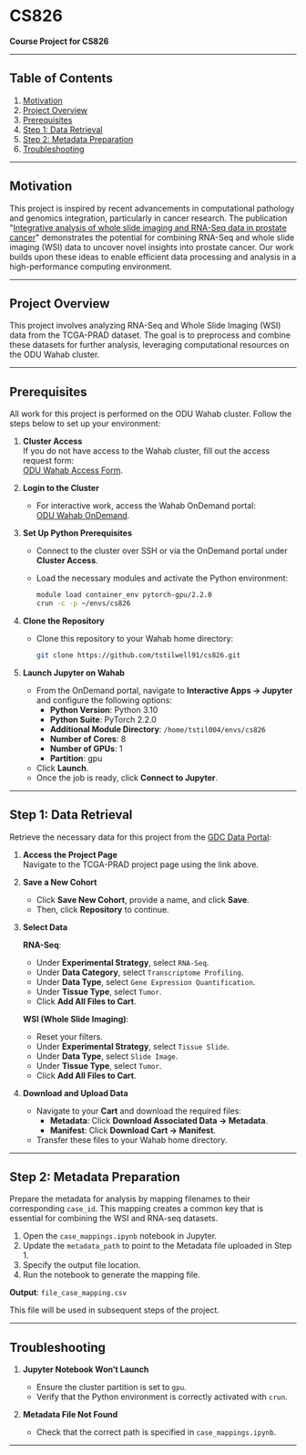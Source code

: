 # CS826
**Course Project for CS826**

---

## Table of Contents
1. [Motivation](#motivation)
2. [Project Overview](#project-overview)
3. [Prerequisites](#prerequisites)
4. [Step 1: Data Retrieval](#step-1-data-retrieval)
5. [Step 2: Metadata Preparation](#step-2-metadata-preparation)
6. [Troubleshooting](#troubleshooting)

---

## Motivation

This project is inspired by recent advancements in computational pathology and genomics integration, particularly in cancer research. The publication "[Integrative analysis of whole slide imaging and RNA-Seq data in prostate cancer](https://www.nature.com/articles/s41598-023-46392-6)" demonstrates the potential for combining RNA-Seq and whole slide imaging (WSI) data to uncover novel insights into prostate cancer. Our work builds upon these ideas to enable efficient data processing and analysis in a high-performance computing environment.

---

## Project Overview

This project involves analyzing RNA-Seq and Whole Slide Imaging (WSI) data from the TCGA-PRAD dataset. The goal is to preprocess and combine these datasets for further analysis, leveraging computational resources on the ODU Wahab cluster.

---

## Prerequisites

All work for this project is performed on the ODU Wahab cluster. Follow the steps below to set up your environment:

1. **Cluster Access**  
   If you do not have access to the Wahab cluster, fill out the access request form:  
   [ODU Wahab Access Form](https://forms.odu.edu/view.php?id=93440).

2. **Login to the Cluster**  
   - For interactive work, access the Wahab OnDemand portal:  
     [ODU Wahab OnDemand](https://ondemand.wahab.hpc.odu.edu).

3. **Set Up Python Prerequisites**  
   - Connect to the cluster over SSH or via the OnDemand portal under **Cluster Access**.  
   - Load the necessary modules and activate the Python environment:

     ```bash
     module load container_env pytorch-gpu/2.2.0
     crun -c -p ~/envs/cs826
     ```

4. **Clone the Repository**  
   - Clone this repository to your Wahab home directory:

     ```bash
     git clone https://github.com/tstilwell91/cs826.git
     ```

5. **Launch Jupyter on Wahab**  
   - From the OnDemand portal, navigate to **Interactive Apps -> Jupyter** and configure the following options:
     - **Python Version**: Python 3.10
     - **Python Suite**: PyTorch 2.2.0
     - **Additional Module Directory**: `/home/tstil004/envs/cs826`
     - **Number of Cores**: 8
     - **Number of GPUs**: 1
     - **Partition**: gpu
   - Click **Launch**.  
   - Once the job is ready, click **Connect to Jupyter**.

---

## Step 1: Data Retrieval

Retrieve the necessary data for this project from the [GDC Data Portal](https://portal.gdc.cancer.gov/projects/TCGA-PRAD):

1. **Access the Project Page**  
   Navigate to the TCGA-PRAD project page using the link above.

2. **Save a New Cohort**  
   - Click **Save New Cohort**, provide a name, and click **Save**.  
   - Then, click **Repository** to continue.

3. **Select Data**  

   **RNA-Seq**:  
   - Under **Experimental Strategy**, select `RNA-Seq`.  
   - Under **Data Category**, select `Transcriptome Profiling`.  
   - Under **Data Type**, select `Gene Expression Quantification`.  
   - Under **Tissue Type**, select `Tumor`.  
   - Click **Add All Files to Cart**.

   **WSI (Whole Slide Imaging)**:  
   - Reset your filters.  
   - Under **Experimental Strategy**, select `Tissue Slide`.  
   - Under **Data Type**, select `Slide Image`.  
   - Under **Tissue Type**, select `Tumor`.  
   - Click **Add All Files to Cart**.

4. **Download and Upload Data**  
   - Navigate to your **Cart** and download the required files:
     - **Metadata**: Click **Download Associated Data -> Metadata**.  
     - **Manifest**: Click **Download Cart -> Manifest**.  
   - Transfer these files to your Wahab home directory.

---

## Step 2: Metadata Preparation

Prepare the metadata for analysis by mapping filenames to their corresponding `case_id`. This mapping creates a common key that is essential for combining the WSI and RNA-seq datasets.

1. Open the `case_mappings.ipynb` notebook in Jupyter.
2. Update the `metadata_path` to point to the Metadata file uploaded in Step 1.
3. Specify the output file location.
4. Run the notebook to generate the mapping file.

**Output**: `file_case_mapping.csv`  

This file will be used in subsequent steps of the project.

---

## Troubleshooting

1. **Jupyter Notebook Won’t Launch**  
   - Ensure the cluster partition is set to `gpu`.  
   - Verify that the Python environment is correctly activated with `crun`.

2. **Metadata File Not Found**  
   - Check that the correct path is specified in `case_mappings.ipynb`.

---

